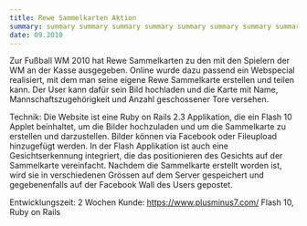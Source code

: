 ```yaml
---
title: Rewe Sammelkarten Aktion
summary: summary summary summary summary summary summary summary summary summary summary summary 
date: 09.2010
---
```


Zur Fußball WM 2010 hat Rewe Sammelkarten zu den mit den Spielern der WM an der Kasse ausgegeben. Online wurde dazu passend ein Webspecial realisiert, mit dem man seine eigene Rewe Sammelkarte erstellen und teilen kann. Der User kann dafür sein Bild hochladen und die Karte mit Name, Mannschaftszugehörigkeit und Anzahl geschossener Tore versehen. 

Technik: 
Die Website ist eine Ruby on Rails 2.3 Applikation, die ein Flash 10 Applet beinhaltet, um die Bilder hochzuladen und um die Sammelkarte zu erstellen und darzustellen.
Bilder können via Facebook oder Fileupload hinzugefügt werden. In der Flash Applikation ist auch eine Gesichtserkennung integriert, die das positionieren des Gesichts auf der Sammelkarte vereinfacht.
Nachdem die Sammelkarte erstellt worden ist, wird sie in verschiedenen Grössen auf dem Server gespeichert und gegebenenfalls auf der Facebook Wall des Users gepostet.

Entwicklungszeit: 2 Wochen
Kunde: https://www.plusminus7.com/
Flash 10, Ruby on Rails